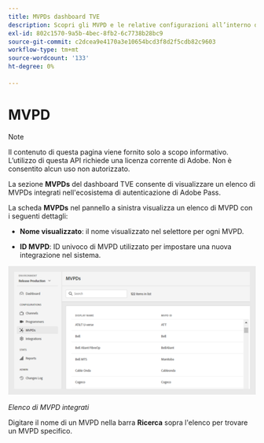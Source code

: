 ```yaml
---
title: MVPDs dashboard TVE
description: Scopri gli MVPD e le relative configurazioni all’interno della dashboard TVE.
exl-id: 802c1570-9a5b-4bec-8fb2-6c7738b28bc9
source-git-commit: c2dcea9e4170a3e10654bcd3f8d2f5cdb82c9603
workflow-type: tm+mt
source-wordcount: '133'
ht-degree: 0%

---
```


# MVPD

>[!NOTE]
>
>Il contenuto di questa pagina viene fornito solo a scopo informativo. L’utilizzo di questa API richiede una licenza corrente di Adobe. Non è consentito alcun uso non autorizzato.

La sezione **MVPDs** del dashboard TVE consente di visualizzare un elenco di MVPDs integrati nell&#39;ecosistema di autenticazione di Adobe Pass.

La scheda **MVPDs** nel pannello a sinistra visualizza un elenco di MVPD con i seguenti dettagli:

* **Nome visualizzato**: il nome visualizzato nel selettore per ogni MVPD.

* **ID MVPD**: ID univoco di MVPD utilizzato per impostare una nuova integrazione nel sistema.

![Elenco di MVPD integrati](assets/mvpds-list.png)

*Elenco di MVPD integrati*

Digitare il nome di un MVPD nella barra **Ricerca** sopra l&#39;elenco per trovare un MVPD specifico.
